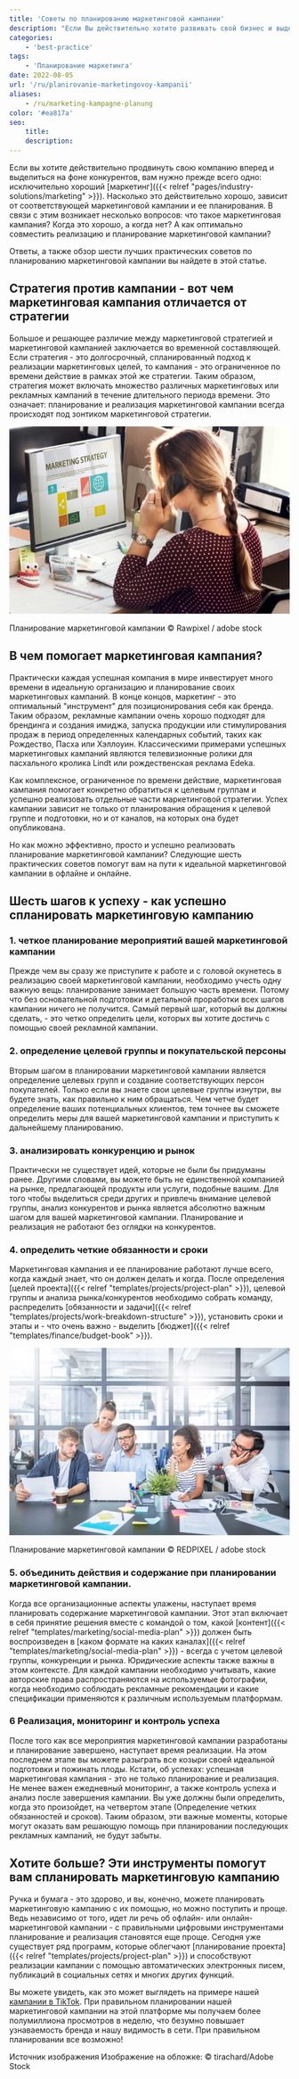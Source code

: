 ```yaml
---
title: 'Советы по планированию маркетинговой кампании'
description: "Если Вы действительно хотите развивать свой бизнес и выделяться на фоне конкурентов, Вам нужно прежде всего одно: чрезвычайно эффективный маркетинг. Качество этого маркетинга зависит от маркетинговой кампании и ее планирования. В связи с этим возникает ряд вопросов: что такое маркетинговая кампания? Когда она хороша, а когда нет? И как лучше всего сочетать проведение и планирование маркетинговой кампании?"
categories:
    - 'best-practice'
tags:
    - 'Планирование маркетинга'
date: 2022-08-05
url: '/ru/planirovanie-marketingovoy-kampanii'
aliases:
    - /ru/marketing-kampagne-planung
color: '#ea817a'
seo:
    title:
    description:
---
```


Если вы хотите действительно продвинуть свою компанию вперед и выделиться на фоне конкурентов, вам нужно прежде всего одно: исключительно хороший [маркетинг]({{< relref "pages/industry-solutions/marketing" >}}). Насколько это действительно хорошо, зависит от соответствующей маркетинговой кампании и ее планирования. В связи с этим возникает несколько вопросов: что такое маркетинговая кампания? Когда это хорошо, а когда нет? А как оптимально совместить реализацию и планирование маркетинговой кампании?

Ответы, а также обзор шести лучших практических советов по планированию маркетинговой кампании вы найдете в этой статье.

## Стратегия против кампании - вот чем маркетинговая кампания отличается от стратегии

Большое и решающее различие между маркетинговой стратегией и маркетинговой кампанией заключается во временной составляющей. Если стратегия - это долгосрочный, спланированный подход к реализации маркетинговых целей, то кампания - это ограниченное по времени действие в рамках этой же стратегии. Таким образом, стратегия может включать множество различных маркетинговых или рекламных кампаний в течение длительного периода времени. Это означает: планирование и реализация маркетинговой кампании всегда происходят под зонтиком маркетинговой стратегии.

![Сотрудник берет на себя планирование маркетинговых кампаний.](Marketing-Kampagne-Planung_AdobeStock_101585925-711x474.jpg)

Планирование маркетинговой кампании © Rawpixel / adobe stock

## В чем помогает маркетинговая кампания?

Практически каждая успешная компания в мире инвестирует много времени в идеальную организацию и планирование своих маркетинговых кампаний. В конце концов, маркетинг - это оптимальный "инструмент" для позиционирования себя как бренда. Таким образом, рекламные кампании очень хорошо подходят для брендинга и создания имиджа, запуска продукции или стимулирования продаж в период определенных календарных событий, таких как Рождество, Пасха или Хэллоуин. Классическими примерами успешных маркетинговых кампаний являются телевизионные ролики для пасхального кролика Lindt или рождественская реклама Edeka.

Как комплексное, ограниченное по времени действие, маркетинговая кампания помогает конкретно обратиться к целевым группам и успешно реализовать отдельные части маркетинговой стратегии. Успех кампании зависит не только от планирования обращения к целевой группе и подготовки, но и от каналов, на которых она будет опубликована.

Но как можно эффективно, просто и успешно реализовать планирование маркетинговой кампании? Следующие шесть практических советов помогут вам на пути к идеальной маркетинговой кампании в офлайне и онлайне.

## Шесть шагов к успеху - как успешно спланировать маркетинговую кампанию

### 1\. четкое планирование мероприятий вашей маркетинговой кампании

Прежде чем вы сразу же приступите к работе и с головой окунетесь в реализацию своей маркетинговой кампании, необходимо учесть одну важную вещь: планирование занимает большую часть времени. Потому что без основательной подготовки и детальной проработки всех шагов кампании ничего не получится. Самый первый шаг, который вы должны сделать, - это четко определить цели, которых вы хотите достичь с помощью своей рекламной кампании.

### 2\. определение целевой группы и покупательской персоны

Вторым шагом в планировании маркетинговой кампании является определение целевых групп и создание соответствующих персон покупателей. Только если вы знаете свои целевые группы изнутри, вы будете знать, как правильно к ним обращаться. Чем четче будет определение ваших потенциальных клиентов, тем точнее вы сможете определить меры для вашей маркетинговой кампании и приступить к дальнейшему планированию.

### 3\. анализировать конкуренцию и рынок

Практически не существует идей, которые не были бы придуманы ранее. Другими словами, вы можете быть не единственной компанией на рынке, предлагающей продукты или услуги, подобные вашим. Для того чтобы выделиться среди других и привлечь внимание целевой группы, анализ конкурентов и рынка является абсолютно важным шагом для вашей маркетинговой кампании. Планирование и реализация не работают без оглядки на конкурентов.

### 4\. определить четкие обязанности и сроки

Маркетинговая кампания и ее планирование работают лучше всего, когда каждый знает, что он должен делать и когда. После определения [целей проекта]({{< relref "templates/projects/project-plan" >}}), целевой группы и анализа рынка/конкурентов необходимо собрать команду, распределить [обязанности и задачи]({{< relref "templates/projects/work-breakdown-structure" >}}), установить сроки и этапы и - что очень важно - выделить [бюджет]({{< relref "templates/finance/budget-book" >}}).

![Команда маркетологов обсуждает процедуру планирования кампании.](Marketing-Kampagne-Planung_AdobeStock_216876303-711x474.jpg)

Планирование маркетинговой кампании © REDPIXEL / adobe stock

### 5\. объединить действия и содержание при планировании маркетинговой кампании.

Когда все организационные аспекты улажены, наступает время планировать содержание маркетинговой кампании. Этот этап включает в себя принятие решения вместе с командой о том, какой [контент]({{< relref "templates/marketing/social-media-plan" >}}) должен быть воспроизведен в [каком формате на каких каналах]({{< relref "templates/marketing/social-media-plan" >}}) - всегда с учетом целевой группы, конкуренции и рынка. Юридические аспекты также важны в этом контексте. Для каждой кампании необходимо учитывать, какие авторские права распространяются на используемые фотографии, когда необходимо соблюдать рекламные рекомендации и какие спецификации применяются к различным используемым платформам.

### 6 Реализация, мониторинг и контроль успеха

После того как все мероприятия маркетинговой кампании разработаны и планирование завершено, наступает время реализации. На этом последнем этапе вы можете разыграть все козыри своей идеальной подготовки и пожинать плоды. Кстати, об успехах: успешная маркетинговая кампания - это не только планирование и реализация. Не менее важен ежедневный мониторинг, а также контроль успеха и анализ после завершения кампании. Вы уже должны были определить, когда это произойдет, на четвертом этапе (Определение четких обязанностей и сроков). Таким образом, эти важные моменты, которые могут оказать вам решающую помощь при планировании последующих рекламных кампаний, не будут забыты.

## Хотите больше? Эти инструменты помогут вам спланировать маркетинговую кампанию

Ручка и бумага - это здорово, и вы, конечно, можете планировать маркетинговую кампанию с их помощью, но можно поступить и проще. Ведь независимо от того, идет ли речь об офлайн- или онлайн-маркетинговой кампании - с правильными цифровыми инструментами планирование и реализация становятся еще проще. Сегодня уже существует ряд программ, которые облегчают [планирование проекта]({{< relref "templates/projects/project-plan" >}}) и способствуют реализации кампании с помощью автоматических электронных писем, публикаций в социальных сетях и многих других функций.

Вы можете увидеть, как это может выглядеть на примере нашей [кампании в TikTok](https://t3n.de/consent?redirecturl=%2Fnews%2Fseatable-tiktok-case-study-1477428%2F). При правильном планировании нашей маркетинговой кампании на этой платформе мы получаем более полумиллиона просмотров в неделю, что безумно повышает узнаваемость бренда и нашу видимость в сети. При правильном планировании все возможно!

Источник изображения Изображение на обложке: © tirachard/Adobe Stock
